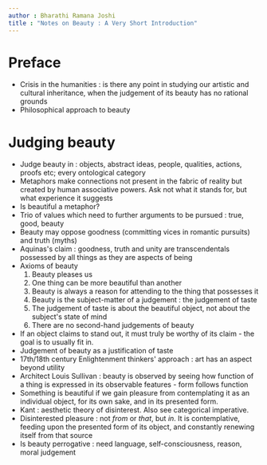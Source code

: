 ```yaml
---
author : Bharathi Ramana Joshi
title : "Notes on Beauty : A Very Short Introduction"
---
```


# Preface

- Crisis in the humanities : is there any point in studying our artistic and
    cultural inheritance, when the judgement of its beauty has no rational
    grounds
- Philosophical approach to beauty

# Judging beauty

- Judge beauty in : objects, abstract ideas, people, qualities, actions, proofs
  etc; every ontological category
- Metaphors make connections not present in the fabric of reality but created by
    human associative powers. Ask not what it stands for, but what experience it
    suggests
- Is beautiful a metaphor?
- Trio of values which need to further arguments to be pursued : true, good,
    beauty
- Beauty may oppose goodness (committing vices in romantic pursuits) and truth (myths)
- Aquinas's claim : goodness, truth and unity are transcendentals possessed by
    all things as they are aspects of being
- Axioms of beauty
    1. Beauty pleases us
    2. One thing can be more beautiful than another
    3. Beauty is always a reason for attending to the thing that possesses it
    4. Beauty is the subject-matter of a judgement : the judgement of taste
    5. The judgement of taste is about the beautiful object, not about the
       subject's state of mind
    6. There are no second-hand judgements of beauty
- If an object claims to stand out, it must truly be worthy of its claim - the
    goal is to usually fit in.
- Judgement of beauty as a justification of taste
- 17th/18th century Enlightenment thinkers' approach : art has an aspect beyond
    utility
- Architect Louis Sullivan : beauty is observed by seeing how function of a
    thing is expressed in its observable features - form follows function
- Something is beautiful if we gain pleasure from contemplating it as an
    individual object, for its own sake, and in its presented form.
- Kant : aesthetic theory of disinterest. Also see categorical imperative.
- Disinterested pleasure : not *from* or *that*, but *in*. It is contemplative,
    feeding upon the presented form of its object, and constantly renewing
    itself from that source
- Is beauty perrogative : need language, self-consciousness, reason, moral
    judgement
